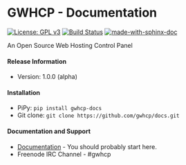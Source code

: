 # GWHCP - Documentation

[![License: GPL v3](https://img.shields.io/badge/License-GPLv3-blue.svg)](https://www.gnu.org/licenses/gpl-3.0)
[![Build Status](https://travis-ci.com/gwhcp/docs.svg?branch=master)](https://travis-ci.com/gwhcp/docs)
[![made-with-sphinx-doc](https://img.shields.io/badge/Made%20with-Sphinx-1f425f.svg)](https://www.sphinx-doc.org/)

An Open Source Web Hosting Control Panel

#### Release Information

* Version: 1.0.0 (alpha)

#### Installation

* PiPy: `pip install gwhcp-docs`
* Git clone: `git clone https://github.com/gwhcp/docs.git`
    
#### Documentation and Support

* [Documentation](https://docs.gwhcp.dev:8443/) - You should probably start here.
* Freenode IRC Channel - #gwhcp